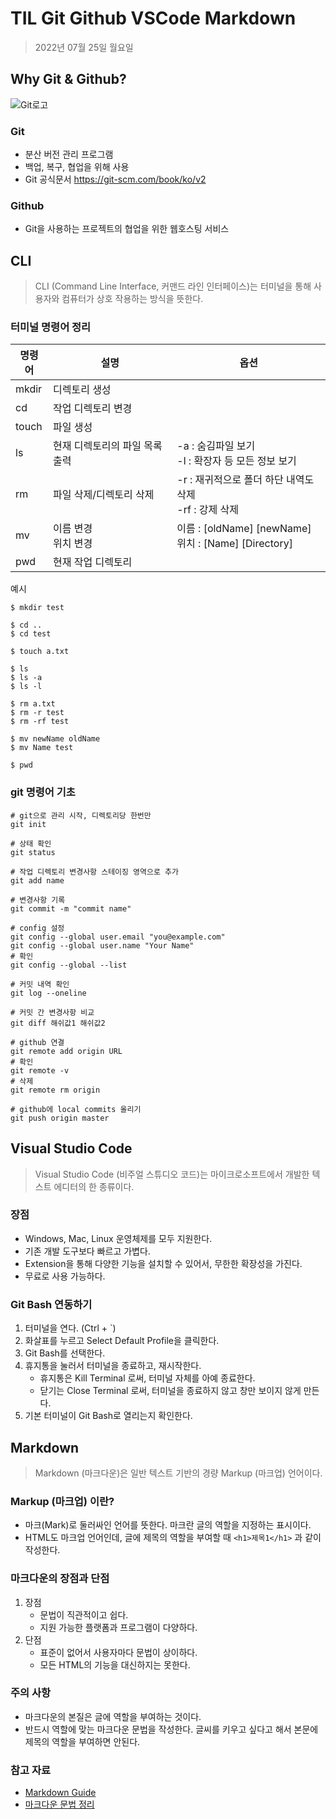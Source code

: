 # **TIL Git Github VSCode Markdown**

> 2022년 07월 25일 월요일

## Why Git & Github?

![Git로고](https://user-images.githubusercontent.com/49775540/168756716-68f9aebb-380f-4897-8141-78d8403f6113.png)

### Git

- 분산 버전 관리 프로그램
- 백업, 복구, 협업을 위해 사용
- Git 공식문서 https://git-scm.com/book/ko/v2

### Github

- Git을 사용하는 프로젝트의 협업을 위한 웹호스팅 서비스

## CLI

> CLI (Command Line Interface, 커맨드 라인 인터페이스)는 터미널을 통해 사용자와 컴퓨터가 상호 작용하는 방식을 뜻한다.

### 터미널 명령어 정리

|명령어|설명|옵션|
|---|---|---|
|mkdir|디렉토리 생성||
|cd|작업 디렉토리 변경||
|touch|파일 생성||
|ls|현재 디렉토리의 파일 목록 출력|-a : 숨김파일 보기<br> -l : 확장자 등 모든 정보 보기|
|rm|파일 삭제/디렉토리 삭제|-r : 재귀적으로 폴더 하단 내역도 삭제<br> -rf : 강제 삭제|
|mv|이름 변경<br> 위치 변경|이름 : [oldName] [newName] <br>위치 : [Name] [Directory]|
|pwd|현재 작업 디렉토리||

예시
```git bash
$ mkdir test

$ cd ..
$ cd test

$ touch a.txt

$ ls
$ ls -a
$ ls -l

$ rm a.txt
$ rm -r test
$ rm -rf test

$ mv newName oldName
$ mv Name test

$ pwd
```

### git 명령어 기초
```git bash
# git으로 관리 시작, 디렉토리당 한번만
git init 

# 상태 확인
git status

# 작업 디렉토리 변경사항 스테이징 영역으로 추가
git add name

# 변경사항 기록
git commit -m "commit name"

# config 설정
git config --global user.email "you@example.com"
git config --global user.name "Your Name"
# 확인
git config --global --list

# 커밋 내역 확인
git log --oneline

# 커밋 간 변경사항 비교
git diff 해쉬값1 해쉬값2

# github 연결
git remote add origin URL
# 확인
git remote -v
# 삭제
git remote rm origin

# github에 local commits 올리기
git push origin master
```

## Visual Studio Code

> Visual Studio Code (비주얼 스튜디오 코드)는 마이크로소프트에서 개발한 텍스트 에디터의 한 종류이다.

### 장점

- Windows, Mac, Linux 운영체제를 모두 지원한다.
- 기존 개발 도구보다 빠르고 가볍다.
- Extension을 통해 다양한 기능을 설치할 수 있어서, 무한한 확장성을 가진다.
- 무료로 사용 가능하다.

### Git Bash 연동하기

1. 터미널을 연다. (Ctrl + `)
2. 화살표를 누르고 Select Default Profile을 클릭한다.
3. Git Bash를 선택한다.
4. 휴지통을 눌러서 터미널을 종료하고, 재시작한다.
   - 휴지통은 Kill Terminal 로써, 터미널 자체를 아예 종료한다.
   - 닫기는 Close Terminal 로써, 터미널을 종료하지 않고 창만 보이지 않게 만든다.
5. 기본 터미널이 Git Bash로 열리는지 확인한다.



## Markdown

> Markdown (마크다운)은 일반 텍스트 기반의 경량 Markup (마크업) 언어이다.

### Markup (마크업) 이란?

- 마크(Mark)로 둘러싸인 언어를 뜻한다. 마크란 글의 역할을 지정하는 표시이다.
- HTML도 마크업 언어인데, 글에 제목의 역할을 부여할 때 `<h1>제목1</h1>` 과 같이 작성한다.

### 마크다운의 장점과 단점

1. 장점
    - 문법이 직관적이고 쉽다.
    - 지원 가능한 플랫폼과 프로그램이 다양하다.
2. 단점
   - 표준이 없어서 사용자마다 문법이 상이하다.
   - 모든 HTML의 기능을 대신하지는 못한다.

### 주의 사항

- 마크다운의 본질은 글에 역할을 부여하는 것이다.
- 반드시 역할에 맞는 마크다운 문법을 작성한다. 글씨를 키우고 싶다고 해서 본문에 제목의 역할을 부여하면 안된다.

### 참고 자료

- [Markdown Guide](https://www.markdownguide.org/basic-syntax/)
- [마크다운 문법 정리](https://gist.github.com/ihoneymon/652be052a0727ad59601)